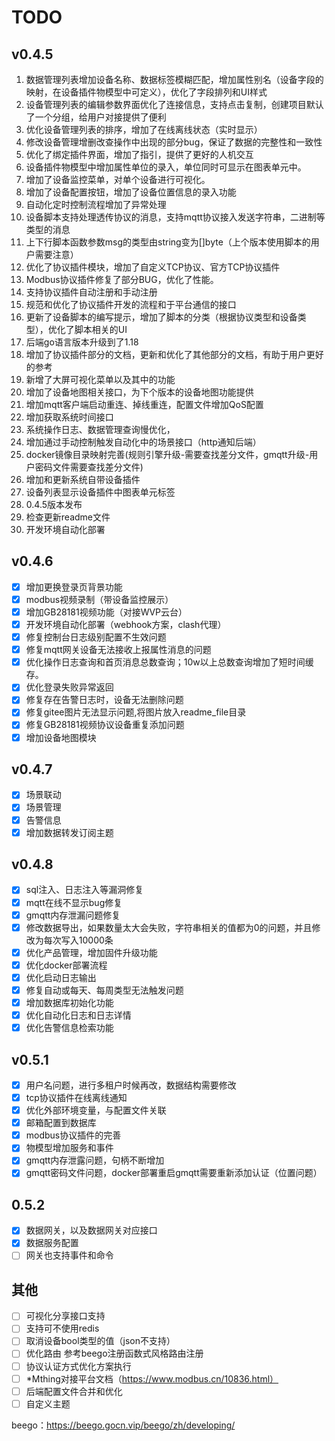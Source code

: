 # TODO

## v0.4.5

1. 数据管理列表增加设备名称、数据标签模糊匹配，增加属性别名（设备字段的映射，在设备插件物模型中可定义），优化了字段排列和UI样式
2. 设备管理列表的编辑参数界面优化了连接信息，支持点击复制，创建项目默认了一个分组，给用户对接提供了便利
3. 优化设备管理列表的排序，增加了在线离线状态（实时显示）
4. 修改设备管理增删改查操作中出现的部分bug，保证了数据的完整性和一致性
5. 优化了绑定插件界面，增加了指引，提供了更好的人机交互
6. 设备插件物模型中增加属性单位的录入，单位同时可显示在图表单元中。
7. 增加了设备监控菜单，对单个设备进行可视化。
8. 增加了设备配置按钮，增加了设备位置信息的录入功能
9. 自动化定时控制流程增加了异常处理
10. 设备脚本支持处理透传协议的消息，支持mqtt协议接入发送字符串，二进制等类型的消息
11. 上下行脚本函数参数msg的类型由string变为[]byte（上个版本使用脚本的用户需要注意）
12. 优化了协议插件模块，增加了自定义TCP协议、官方TCP协议插件
13. Modbus协议插件修复了部分BUG，优化了性能。
14. 支持协议插件自动注册和手动注册
15. 规范和优化了协议插件开发的流程和于平台通信的接口
16. 更新了设备脚本的编写提示，增加了脚本的分类（根据协议类型和设备类型），优化了脚本相关的UI
17. 后端go语言版本升级到了1.18
18. 增加了协议插件部分的文档，更新和优化了其他部分的文档，有助于用户更好的参考
19. 新增了大屏可视化菜单以及其中的功能
20. 增加了设备地图相关接口，为下个版本的设备地图功能提供
21. 增加mqtt客户端启动重连、掉线重连，配置文件增加QoS配置
22. 增加获取系统时间接口
23. 系统操作日志、数据管理查询慢优化，
24. 增加通过手动控制触发自动化中的场景接口（http通知后端）
25. docker镜像目录映射完善(规则引擎升级-需要查找差分文件，gmqtt升级-用户密码文件需要查找差分文件)
26. 增加和更新系统自带设备插件
27. 设备列表显示设备插件中图表单元标签
28. 0.4.5版本发布
29. 检查更新readme文件
30. 开发环境自动化部署

## v0.4.6

- [x] 增加更换登录页背景功能
- [x] modbus视频录制（带设备监控展示）
- [x] 增加GB28181视频功能（对接WVP云台）
- [x] 开发环境自动化部署（webhook方案，clash代理）
- [x] 修复控制台日志级别配置不生效问题
- [x] 修复mqtt网关设备无法接收上报属性消息的问题
- [x] 优化操作日志查询和首页消息总数查询；10w以上总数查询增加了短时间缓存。
- [x] 优化登录失败异常返回
- [x] 修复存在告警日志时，设备无法删除问题
- [x] 修复gitee图片无法显示问题,将图片放入readme_file目录
- [x] 修复GB28181视频协议设备重复添加问题
- [x] 增加设备地图模块

## v0.4.7

- [x] 场景联动
- [x] 场景管理
- [x] 告警信息
- [x] 增加数据转发订阅主题

## v0.4.8

- [x] sql注入、日志注入等漏洞修复
- [x] mqtt在线不显示bug修复
- [x] gmqtt内存泄漏问题修复
- [x] 修改数据导出，如果数量太大会失败，字符串相关的值都为0的问题，并且修改为每次写入10000条
- [x] 优化产品管理，增加固件升级功能
- [x] 优化docker部署流程
- [x] 优化启动日志输出
- [x] 修复自动或每天、每周类型无法触发问题
- [x] 增加数据库初始化功能
- [x] 优化自动化日志和日志详情
- [x] 优化告警信息检索功能
  
## v0.5.1

- [x] 用户名问题，进行多租户时候再改，数据结构需要修改
- [x] tcp协议插件在线离线通知
- [x] 优化外部环境变量，与配置文件关联
- [x] 邮箱配置到数据库
- [x] modbus协议插件的完善
- [x] 物模型增加服务和事件
- [x] gmqtt内存泄露问题，句柄不断增加
- [x] gmqtt密码文件问题，docker部署重启gmqtt需要重新添加认证（位置问题）
## 0.5.2
- [x] 数据网关，以及数据网关对应接口
- [x] 数据服务配置
- [ ] 网关也支持事件和命令
## 其他
- [ ] 可视化分享接口支持
- [ ] 支持可不使用redis
- [ ] 取消设备bool类型的值（json不支持）
- [ ] 优化路由 参考beego注册函数式风格路由注册
- [ ] 协议认证方式优化方案执行
- [ ] *Mthing对接平台文档（https://www.modbus.cn/10836.html）
- [ ] 后端配置文件合并和优化
- [ ] 自定义主题

beego：https://beego.gocn.vip/beego/zh/developing/
